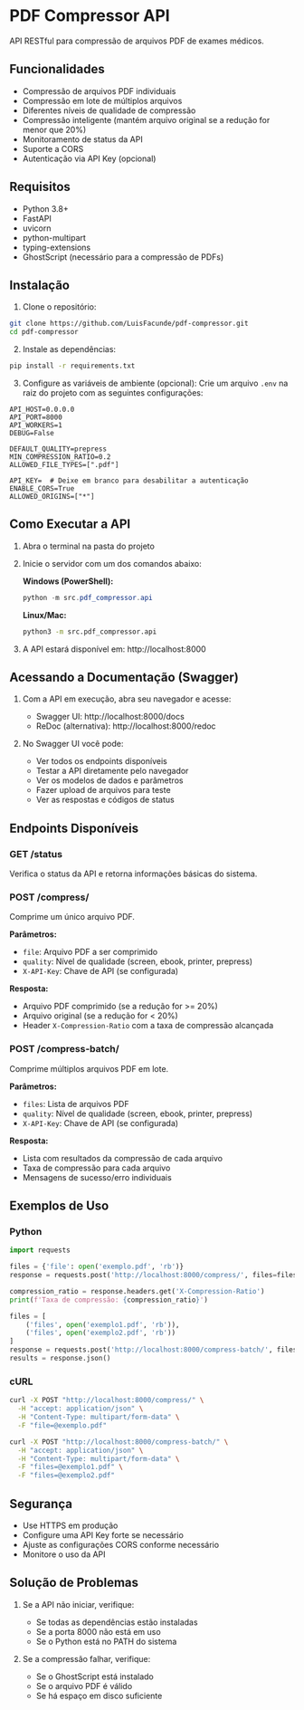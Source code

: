 # PDF Compressor API

API RESTful para compressão de arquivos PDF de exames médicos.

## Funcionalidades

- Compressão de arquivos PDF individuais
- Compressão em lote de múltiplos arquivos
- Diferentes níveis de qualidade de compressão
- Compressão inteligente (mantém arquivo original se a redução for menor que 20%)
- Monitoramento de status da API
- Suporte a CORS
- Autenticação via API Key (opcional)

## Requisitos

- Python 3.8+
- FastAPI
- uvicorn
- python-multipart
- typing-extensions
- GhostScript (necessário para a compressão de PDFs)

## Instalação

1. Clone o repositório:
```bash
git clone https://github.com/LuisFacunde/pdf-compressor.git
cd pdf-compressor
```

2. Instale as dependências:
```bash
pip install -r requirements.txt
```

3. Configure as variáveis de ambiente (opcional):
Crie um arquivo `.env` na raiz do projeto com as seguintes configurações:

```env
API_HOST=0.0.0.0
API_PORT=8000
API_WORKERS=1
DEBUG=False

DEFAULT_QUALITY=prepress
MIN_COMPRESSION_RATIO=0.2
ALLOWED_FILE_TYPES=[".pdf"]

API_KEY=  # Deixe em branco para desabilitar a autenticação
ENABLE_CORS=True
ALLOWED_ORIGINS=["*"]
```

## Como Executar a API

1. Abra o terminal na pasta do projeto

2. Inicie o servidor com um dos comandos abaixo:

   **Windows (PowerShell):**
   ```powershell
   python -m src.pdf_compressor.api
   ```
   
   **Linux/Mac:**
   ```bash
   python3 -m src.pdf_compressor.api
   ```

3. A API estará disponível em: http://localhost:8000

## Acessando a Documentação (Swagger)

1. Com a API em execução, abra seu navegador e acesse:
   - Swagger UI: http://localhost:8000/docs
   - ReDoc (alternativa): http://localhost:8000/redoc

2. No Swagger UI você pode:
   - Ver todos os endpoints disponíveis
   - Testar a API diretamente pelo navegador
   - Ver os modelos de dados e parâmetros
   - Fazer upload de arquivos para teste
   - Ver as respostas e códigos de status

## Endpoints Disponíveis

### GET /status
Verifica o status da API e retorna informações básicas do sistema.

### POST /compress/
Comprime um único arquivo PDF.

**Parâmetros:**
- `file`: Arquivo PDF a ser comprimido
- `quality`: Nível de qualidade (screen, ebook, printer, prepress)
- `X-API-Key`: Chave de API (se configurada)

**Resposta:**
- Arquivo PDF comprimido (se a redução for >= 20%)
- Arquivo original (se a redução for < 20%)
- Header `X-Compression-Ratio` com a taxa de compressão alcançada

### POST /compress-batch/
Comprime múltiplos arquivos PDF em lote.

**Parâmetros:**
- `files`: Lista de arquivos PDF
- `quality`: Nível de qualidade (screen, ebook, printer, prepress)
- `X-API-Key`: Chave de API (se configurada)

**Resposta:**
- Lista com resultados da compressão de cada arquivo
- Taxa de compressão para cada arquivo
- Mensagens de sucesso/erro individuais

## Exemplos de Uso

### Python
```python
import requests

files = {'file': open('exemplo.pdf', 'rb')}
response = requests.post('http://localhost:8000/compress/', files=files)

compression_ratio = response.headers.get('X-Compression-Ratio')
print(f'Taxa de compressão: {compression_ratio}')

files = [
    ('files', open('exemplo1.pdf', 'rb')),
    ('files', open('exemplo2.pdf', 'rb'))
]
response = requests.post('http://localhost:8000/compress-batch/', files=files)
results = response.json()
```

### cURL
```bash
curl -X POST "http://localhost:8000/compress/" \
  -H "accept: application/json" \
  -H "Content-Type: multipart/form-data" \
  -F "file=@exemplo.pdf"

curl -X POST "http://localhost:8000/compress-batch/" \
  -H "accept: application/json" \
  -H "Content-Type: multipart/form-data" \
  -F "files=@exemplo1.pdf" \
  -F "files=@exemplo2.pdf"
```

## Segurança

- Use HTTPS em produção
- Configure uma API Key forte se necessário
- Ajuste as configurações CORS conforme necessário
- Monitore o uso da API

## Solução de Problemas

1. Se a API não iniciar, verifique:
   - Se todas as dependências estão instaladas
   - Se a porta 8000 não está em uso
   - Se o Python está no PATH do sistema

2. Se a compressão falhar, verifique:
   - Se o GhostScript está instalado
   - Se o arquivo PDF é válido
   - Se há espaço em disco suficiente
